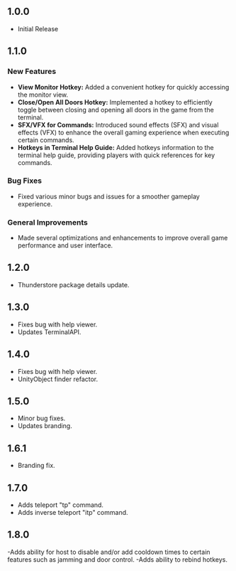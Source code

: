 ## 1.0.0

- Initial Release

## 1.1.0

### New Features

- **View Monitor Hotkey:** Added a convenient hotkey for quickly accessing the monitor view.
- **Close/Open All Doors Hotkey:** Implemented a hotkey to efficiently toggle between closing and opening all doors in the game from the terminal.
- **SFX/VFX for Commands:** Introduced sound effects (SFX) and visual effects (VFX) to enhance the overall gaming experience when executing certain commands.
- **Hotkeys in Terminal Help Guide:** Added hotkeys information to the terminal help guide, providing players with quick references for key commands.

### Bug Fixes

- Fixed various minor bugs and issues for a smoother gameplay experience.

### General Improvements

- Made several optimizations and enhancements to improve overall game performance and user interface.

## 1.2.0

- Thunderstore package details update.

## 1.3.0

- Fixes bug with help viewer.
- Updates TerminalAPI.

## 1.4.0

- Fixes bug with help viewer.
- UnityObject finder refactor.

## 1.5.0

- Minor bug fixes.
- Updates branding.

## 1.6.1

- Branding fix.

## 1.7.0

- Adds teleport "tp" command.
- Adds inverse teleport "itp" command. 

## 1.8.0

-Adds ability for host to disable and/or add cooldown times to certain features such as jamming and door control.
-Adds ability to rebind hotkeys.
